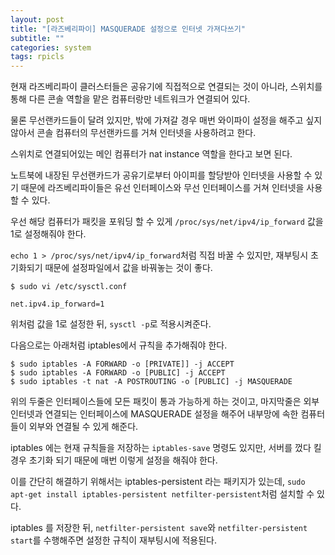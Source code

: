 ```yaml
---
layout: post
title: "[라즈베리파이] MASQUERADE 설정으로 인터넷 가져다쓰기"
subtitle: ""
categories: system
tags: rpicls
---
```


현재 라즈베리파이 클러스터들은 공유기에 직접적으로 연결되는 것이 아니라, 스위치를 통해 다른 콘솔 역할을 맡은 컴퓨터랑만 네트워크가 연결되어 있다.

물론 무선랜카드들이 달려 있지만, 밖에 가져갈 경우 매번 와이파이 설정을 해주고 싶지 않아서 콘솔 컴퓨터의 무선랜카드를 거쳐 인터넷을 사용하려고 한다.

스위치로 연결되어있는 메인 컴퓨터가 nat instance 역할을 한다고 보면 된다.

노트북에 내장된 무선랜카드가 공유기로부터 아이피를 할당받아 인터넷을 사용할 수 있기 때문에 라즈베리파이들은 유선 인터페이스와 무선 인터페이스를 거쳐 인터넷을 사용할 수 있다.

우선 해당 컴퓨터가 패킷을 포워딩 할 수 있게 ```/proc/sys/net/ipv4/ip_forward``` 값을 1로 설정해줘야 한다.

```echo 1 > /proc/sys/net/ipv4/ip_forward```처럼 직접 바꿀 수 있지만, 재부팅시 초기화되기 때문에 설정파일에서 값을 바꿔놓는 것이 좋다.

```
$ sudo vi /etc/sysctl.conf

net.ipv4.ip_forward=1
```

위처럼 값을 1로 설정한 뒤, ```sysctl -p```로 적용시켜준다.

다음으로는 아래처럼 iptables에서 규칙을 추가해줘야 한다.

```
$ sudo iptables -A FORWARD -o [PRIVATE]] -j ACCEPT
$ sudo iptables -A FORWARD -o [PUBLIC] -j ACCEPT
$ sudo iptables -t nat -A POSTROUTING -o [PUBLIC] -j MASQUERADE
```

위의 두줄은 인터페이스들에 모든 패킷이 통과 가능하게 하는 것이고, 마지막줄은 외부 인터넷과 연결되는 인터페이스에 MASQUERADE 설정을 해주어 내부망에 속한 컴퓨터들이 외부와 연결될 수 있게 해준다.

iptables 에는 현재 규칙들을 저장하는 ```iptables-save``` 명령도 있지만, 서버를 껐다 킬 경우 초기화 되기 때문에 매번 이렇게 설정을 해줘야 한다.

이를 간단히 해결하기 위해서는 iptables-persistent 라는 패키지가 있는데, ```sudo apt-get install iptables-persistent netfilter-persistent```처럼 설치할 수 있다.

iptables 를 저장한 뒤, ```netfilter-persistent save```와 ```netfilter-persistent start```를 수행해주면 설정한 규칙이 재부팅시에 적용된다.